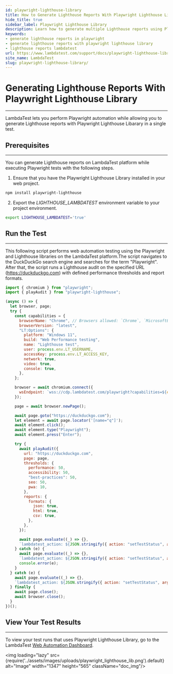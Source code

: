 ```yaml
---
id: playwright-lighthouse-library
title: How to Generate Lighthouse Reports With Playwright Lighthouse Library
hide_title: true
sidebar_label: Playwright Lighthouse Library
description: Learn how to generate multiple Lighthouse reports using Playwright Lighthouse Library.
keywords:
- generate lighthouse reports in playwright
- generate lighthouse reports with playwright lighthouse library
- lighthouse reports lambdatest
url: https://www.lambdatest.com/support/docs/playwright-lighthouse-library/
site_name: LambdaTest
slug: playwright-lighthouse-library/
---
```


<script type="application/ld+json"
      dangerouslySetInnerHTML={{ __html: JSON.stringify({
       "@context": "https://schema.org",
        "@type": "BreadcrumbList",
        "itemListElement": [{
          "@type": "ListItem",
          "position": 1,
          "name": "LambdaTest",
          "item": "https://www.lambdatest.com"
        },{
          "@type": "ListItem",
          "position": 2,
          "name": "Support",
          "item": "https://www.lambdatest.com/support/docs/"
        },{
          "@type": "ListItem",
          "position": 3,
          "name": "Generating Lighthouse Reports With Playwright Lighthouse Library",
          "item": "https://www.lambdatest.com/support/docs/playwright-lighthouse-library/"
        }]
      })
    }}
></script>


# Generating Lighthouse Reports With Playwright Lighthouse Library
---

LambdaTest lets you perform Playwright automation while allowing you to generate Lighthouse reports with Playwright Lighthouse Libarary in a single test.

## Prerequisites
---

You can generate Lighthouse reports on LambdaTest platform while executing Playwright tests with the following steps.

1. Ensure that you have the Playwright Lighthouse Library installed in your web project.

```bash
npm install playwright-lighthouse
```

2. Export the *LIGHTHOUSE_LAMBDATEST* environment variable to your project environment.

```bash
export LIGHTHOUSE_LAMBDATEST='true'
```

## Run the Test
---

This following script performs web automation testing using the Playwright and Lighthouse libraries on the LambdaTest platform.The script navigates to the DuckDuckGo search engine and searches for the term "Playwright". After that, the script runs a Lighthouse audit on the specified URL (https://duckduckgo.com) with defined performance thresholds and report formats.

```js
import { chromium } from "playwright";
import { playAudit } from "playwright-lighthouse";

(async () => {
  let browser, page;
  try {
    const capabilities = {
      browserName: "Chrome", // Browsers allowed: `Chrome`, `MicrosoftEdge` and `pw-chromium`
      browserVersion: "latest",
      "LT:Options": {
        platform: "Windows 11",
        build: "Web Performance testing",
        name: "Lighthouse test",
        user: process.env.LT_USERNAME,
        accessKey: process.env.LT_ACCESS_KEY,
        network: true,
        video: true,
        console: true,
      },
    };

    browser = await chromium.connect({
      wsEndpoint: `wss://cdp.lambdatest.com/playwright?capabilities=${encodeURIComponent(JSON.stringify(capabilities))}`
    });

    page = await browser.newPage();

    await page.goto("https://duckduckgo.com");
    let element = await page.locator('[name="q"]');
    await element.click();
    await element.type("Playwright");
    await element.press("Enter");

    try {
      await playAudit({
        url: "https://duckduckgo.com",
        page: page,
        thresholds: {
          performance: 50,
          accessibility: 50,
          "best-practices": 50,
          seo: 50,
          pwa: 10,
        },
        reports: {
          formats: {
            json: true,
            html: true,
            csv: true,
          },
        },
      });

      await page.evaluate((_) => {},
      `lambdatest_action: ${JSON.stringify({ action: "setTestStatus", arguments: { status: "passed", remark: "Web performance metrics are are above the thresholds." } })}`);
    } catch (e) {
      await page.evaluate((_) => {},
      `lambdatest_action: ${JSON.stringify({ action: "setTestStatus", arguments: { status: "failed", remark: e.stack } })}`);
      console.error(e);
    }
  } catch (e) {
    await page.evaluate((_) => {},
    `lambdatest_action: ${JSON.stringify({ action: "setTestStatus", arguments: { status: "failed", remark: e.stack } })}`);
  } finally {
    await page.close();
    await browser.close();
  }
})();
```

## View Your Test Results
---

To view your test runs that uses Playwright Lighthouse Library, go to the LambdaTest [Web Automation Dashboard](https://automation.lambdatest.com/).

<img loading="lazy" src={require('../assets/images/uploads/playwright_lighthouse_lib.png').default} alt="Image" width="1347" height="565" className="doc_img"/>






